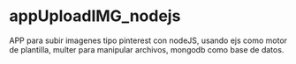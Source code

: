 # appUploadIMG_nodejs
APP para subir imagenes tipo pinterest con nodeJS, usando ejs como motor de plantilla, multer para manipular archivos, mongodb como base de datos.
